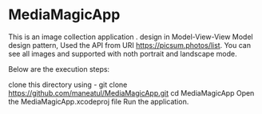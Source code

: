 # MediaMagicApp
This is an image collection  application . design in Model-View-View Model design pattern, Used the API from URI https://picsum.photos/list. You can see all images and supported with noth portrait and landscape mode. 

Below are the execution steps:

clone this directory using - git clone https://github.com/maneatul/MediaMagicApp.git
cd MediaMagicApp
Open the MediaMagicApp.xcodeproj file
Run the application.

